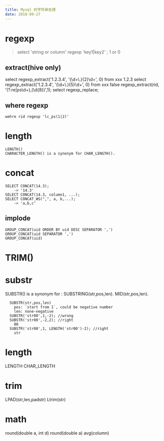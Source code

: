 ```yaml
---
title: Mysql 的字符串处理
date: 2018-09-27
---
```

# regexp

  > select 'string or column' regexp 'key1|key2' ;
  1 or 0

## extract(hive only)

  select regexp_extract('1.2.3.4', '(\\d+\\.){2}\\d+', 0) from xxx
    1.2.3
  select regexp_extract('1.2.3.4', '(\\d+\\.){5}\\d+', 0) from xxx
  false
  regexp_extract(rid, '(?:re|ps\\d+),(\\d{8})',1);
  select regexp_replace;

## where regexp

    wehre rid regexp 'lc_ps(1|2)'

# length

    LENGTH()
    CHARACTER_LENGTH() is a synonym for CHAR_LENGTH().

# concat

    SELECT CONCAT(14.3);
        -> '14.3'
    SELECT CONCAT(14.3, column1, ...);
    SELECT CONCAT_WS(",", a, b,...);
        -> 'a,b,c'

## implode

    GROUP_CONCAT(uid ORDER BY uid DESC SEPARATOR ',')
    GROUP_CONCAT(uid SEPARATOR ',')
    GROUP_CONCAT(uid)

# TRIM()

# substr
SUBSTR() is a synonym for : SUBSTRING(str,pos,len). MID(str,pos,len).

      SUBSTR(str,pos,len)
        pos: `start from 1`, could be negative number
        len: none-negative
      SUBSTR('str00',1,-2); //wrong
      SUBSTR('str00',-2,2); //right
        00
      SUBSTR('str00',1, LENGTH('str00')-2); //right
        str


# length

  LENGTH
  CHAR_LENGTH

# trim

  LPAD(str,len,padstr)
  Ltrim(str)

# math

  round(double a, int d)
  round(double a)
  avg(column)